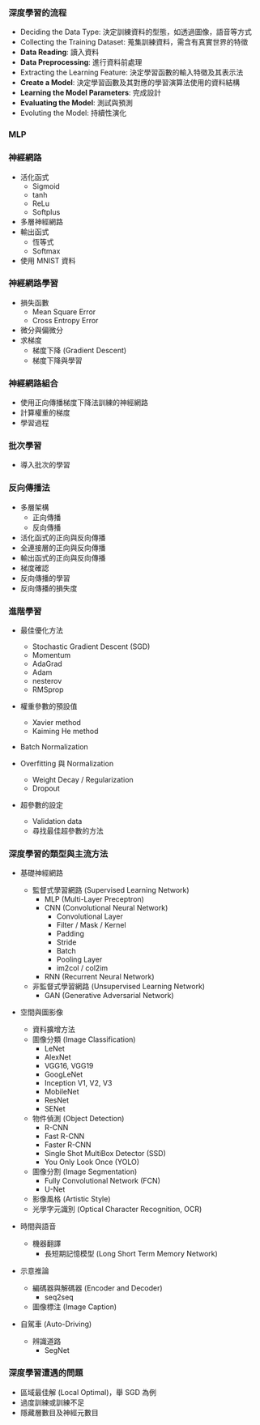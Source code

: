 ### 深度學習的流程

* Deciding the Data Type: 決定訓練資料的型態，如透過圖像，語音等方式
* Collecting the Training Dataset: 蒐集訓練資料，需含有真實世界的特徵
* **Data Reading**: 讀入資料
* **Data Preprocessing**: 進行資料前處理
* Extracting the Learning Feature: 決定學習函數的輸入特徵及其表示法
* **Create a Model**: 決定學習函數及其對應的學習演算法使用的資料結構
* **Learning the Model Parameters**: 完成設計
* **Evaluating the Model**: 測試與預測
* Evoluting the Model: 持續性演化

### MLP

### 神經網路

* 活化函式
	* Sigmoid
	* tanh
	* ReLu
	* Softplus
* 多層神經網路
* 輸出函式
	* 恆等式
	* Softmax
* 使用 MNIST 資料  

### 神經網路學習

* 損失函數
	* Mean Square Error
	* Cross Entropy Error
* 微分與偏微分
* 求梯度
	* 梯度下降 (Gradient Descent)
	* 梯度下降與學習

### 神經網路組合

* 使用正向傳播梯度下降法訓練的神經網路
* 計算權重的梯度
* 學習過程

### 批次學習

* 導入批次的學習

### 反向傳播法

* 多層架構
	* 正向傳播
	* 反向傳播
* 活化函式的正向與反向傳播
* 全連接層的正向與反向傳播
* 輸出函式的正向與反向傳播
* 梯度確認
* 反向傳播的學習
* 反向傳播的損失度

### 進階學習

* 最佳優化方法
	* Stochastic Gradient Descent (SGD)
	* Momentum
	* AdaGrad
	* Adam
	* nesterov
	* RMSprop

* 權重參數的預設值
	* Xavier method
	* Kaiming He method

* Batch Normalization
* Overfitting 與 Normalization
	* Weight Decay / Regularization
	* Dropout

* 超參數的設定
	* Validation data
	* 尋找最佳超參數的方法 

### 深度學習的類型與主流方法

* 基礎神經網路
	* 監督式學習網路 (Supervised Learning Network)
	    * MLP (Multi-Layer Preceptron)
	    * CNN (Convolutional Neural Network)
	    	* Convolutional Layer
	    	* Filter / Mask / Kernel
	    	* Padding
	    	* Stride
	    	* Batch
	    	* Pooling Layer 
	    	* im2col / col2im
	    * RNN (Recurrent Neural Network)
	* 非監督式學習網路 (Unsupervised Learning Network)
	    * GAN (Generative Adversarial Network)

* 空間與圖影像
	* 資料擴增方法
	* 圖像分類 (Image Classification)
		* LeNet 
		* AlexNet
		* VGG16, VGG19
		* GoogLeNet
		* Inception V1, V2, V3
		* MobileNet
		* ResNet
		* SENet
	* 物件偵測 (Object Detection)
		* R-CNN
		* Fast R-CNN
		* Faster R-CNN
		* Single Shot MultiBox Detector (SSD)
		* You Only Look Once (YOLO)
	* 圖像分割 (Image Segmentation)
		* Fully Convolutional Network (FCN)
		* U-Net
	* 影像風格 (Artistic Style)
	* 光學字元識別 (Optical Character Recognition, OCR)

* 時間與語音
	* 機器翻譯
		* 長短期記憶模型 (Long Short Term Memory Network)

* 示意推論
	* 編碼器與解碼器 (Encoder and Decoder)
		* seq2seq 
	* 圖像標注 (Image Caption)

* 自駕車 (Auto-Driving)
	* 辨識道路 
		* SegNet 

### 深度學習遭遇的問題

* 區域最佳解 (Local Optimal)，舉 SGD 為例
* 過度訓練或訓練不足
* 隱藏層數目及神經元數目




